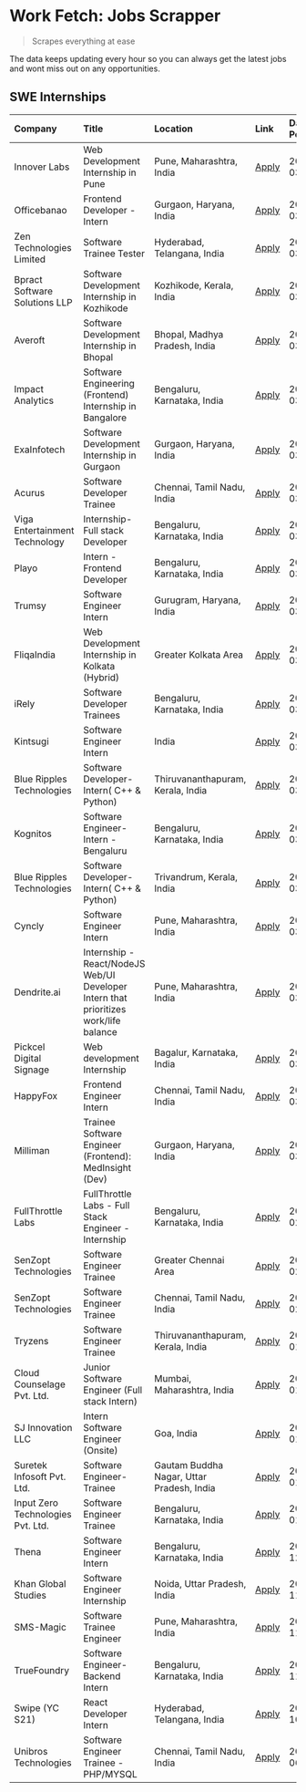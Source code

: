 # Work Fetch: Jobs Scrapper
> Scrapes everything at ease

The data keeps updating every hour so you can always get the latest jobs and wont miss out on any opportunities.

## SWE Internships
<!--START_SECTION:workfetch-->
| Company                           | Title                                                                                | Location                                  | Link                                                                                                                                                                                                                                                                                              | Date Posted   |
|:----------------------------------|:-------------------------------------------------------------------------------------|:------------------------------------------|:--------------------------------------------------------------------------------------------------------------------------------------------------------------------------------------------------------------------------------------------------------------------------------------------------|:--------------|
| Innover Labs                      | Web Development Internship in Pune                                                   | Pune, Maharashtra, India                  | [Apply](https://in.linkedin.com/jobs/view/web-development-internship-in-pune-at-innover-labs-3875494237?position=9&pageNum=0&refId=AtM7E2NbNJE9ZFMwJcrVzA%3D%3D&trackingId=6q7R06v9ZbMHb6%2F18t%2BQyQ%3D%3D&trk=public_jobs_jserp-result_search-card)                                             | 2024-03-28    |
| Officebanao                       | Frontend Developer - Intern                                                          | Gurgaon, Haryana, India                   | [Apply](https://in.linkedin.com/jobs/view/frontend-developer-intern-at-officebanao-3871265915?position=16&pageNum=0&refId=AtM7E2NbNJE9ZFMwJcrVzA%3D%3D&trackingId=FWPGiCV3bGmR81RwN9JeEw%3D%3D&trk=public_jobs_jserp-result_search-card)                                                          | 2024-03-28    |
| Zen Technologies Limited          | Software Trainee Tester                                                              | Hyderabad, Telangana, India               | [Apply](https://in.linkedin.com/jobs/view/software-trainee-tester-at-zen-technologies-limited-3872036112?position=12&pageNum=0&refId=AtM7E2NbNJE9ZFMwJcrVzA%3D%3D&trackingId=D%2FLWFj2Tzd61dVXTlerwsA%3D%3D&trk=public_jobs_jserp-result_search-card)                                             | 2024-03-27    |
| Bpract Software Solutions LLP     | Software Development Internship in Kozhikode                                         | Kozhikode, Kerala, India                  | [Apply](https://in.linkedin.com/jobs/view/software-development-internship-in-kozhikode-at-bpract-software-solutions-llp-3874054300?position=22&pageNum=0&refId=AtM7E2NbNJE9ZFMwJcrVzA%3D%3D&trackingId=3Rec5Xm3ofN0FwGEP44Uvw%3D%3D&trk=public_jobs_jserp-result_search-card)                     | 2024-03-27    |
| Averoft                           | Software Development Internship in Bhopal                                            | Bhopal, Madhya Pradesh, India             | [Apply](https://in.linkedin.com/jobs/view/software-development-internship-in-bhopal-at-averoft-3874051550?position=54&pageNum=0&refId=AtM7E2NbNJE9ZFMwJcrVzA%3D%3D&trackingId=OdkLtkm24Ew3MQPSrxQ8Pg%3D%3D&trk=public_jobs_jserp-result_search-card)                                              | 2024-03-27    |
| Impact Analytics                  | Software Engineering (Frontend) Internship in Bangalore                              | Bengaluru, Karnataka, India               | [Apply](https://in.linkedin.com/jobs/view/software-engineering-frontend-internship-in-bangalore-at-impact-analytics-3872535077?position=5&pageNum=0&refId=AtM7E2NbNJE9ZFMwJcrVzA%3D%3D&trackingId=sx%2BvYXe8GX6IL%2BElcxImWw%3D%3D&trk=public_jobs_jserp-result_search-card)                      | 2024-03-26    |
| ExaInfotech                       | Software Development Internship in Gurgaon                                           | Gurgaon, Haryana, India                   | [Apply](https://in.linkedin.com/jobs/view/software-development-internship-in-gurgaon-at-exainfotech-3872534185?position=20&pageNum=0&refId=AtM7E2NbNJE9ZFMwJcrVzA%3D%3D&trackingId=njDoAFDx5oHK%2BlsP2O1Qag%3D%3D&trk=public_jobs_jserp-result_search-card)                                       | 2024-03-26    |
| Acurus                            | Software Developer Trainee                                                           | Chennai, Tamil Nadu, India                | [Apply](https://in.linkedin.com/jobs/view/software-developer-trainee-at-acurus-3871400616?position=27&pageNum=0&refId=AtM7E2NbNJE9ZFMwJcrVzA%3D%3D&trackingId=akM74xIn5FsiU6gOU%2FW7Fw%3D%3D&trk=public_jobs_jserp-result_search-card)                                                            | 2024-03-26    |
| Viga Entertainment Technology     | Internship-Full stack Developer                                                      | Bengaluru, Karnataka, India               | [Apply](https://in.linkedin.com/jobs/view/internship-full-stack-developer-at-viga-entertainment-technology-3870669789?position=37&pageNum=0&refId=AtM7E2NbNJE9ZFMwJcrVzA%3D%3D&trackingId=Kn%2FyQjIHnLG8%2BsaoHOv1Bg%3D%3D&trk=public_jobs_jserp-result_search-card)                              | 2024-03-25    |
| Playo                             | Intern - Frontend Developer                                                          | Bengaluru, Karnataka, India               | [Apply](https://in.linkedin.com/jobs/view/intern-frontend-developer-at-playo-3864131172?position=7&pageNum=0&refId=AtM7E2NbNJE9ZFMwJcrVzA%3D%3D&trackingId=Ghe14aCir5lCtpRWsB4Ceg%3D%3D&trk=public_jobs_jserp-result_search-card)                                                                 | 2024-03-22    |
| Trumsy                            | Software Engineer Intern                                                             | Gurugram, Haryana, India                  | [Apply](https://in.linkedin.com/jobs/view/software-engineer-intern-at-trumsy-3864795201?position=39&pageNum=0&refId=AtM7E2NbNJE9ZFMwJcrVzA%3D%3D&trackingId=34Pu%2FF9KzBBay5GKZw6wew%3D%3D&trk=public_jobs_jserp-result_search-card)                                                              | 2024-03-20    |
| FliqaIndia                        | Web Development Internship in Kolkata (Hybrid)                                       | Greater Kolkata Area                      | [Apply](https://in.linkedin.com/jobs/view/web-development-internship-in-kolkata-hybrid-at-fliqaindia-3864372048?position=41&pageNum=0&refId=AtM7E2NbNJE9ZFMwJcrVzA%3D%3D&trackingId=cXqOgXJLn0oSJlnayoGSCA%3D%3D&trk=public_jobs_jserp-result_search-card)                                        | 2024-03-19    |
| iRely                             | Software Developer Trainees                                                          | Bengaluru, Karnataka, India               | [Apply](https://in.linkedin.com/jobs/view/software-developer-trainees-at-irely-3860566039?position=3&pageNum=0&refId=AtM7E2NbNJE9ZFMwJcrVzA%3D%3D&trackingId=A156fNb2badZ%2Fdqytxr%2BMw%3D%3D&trk=public_jobs_jserp-result_search-card)                                                           | 2024-03-18    |
| Kintsugi                          | Software Engineer Intern                                                             | India                                     | [Apply](https://in.linkedin.com/jobs/view/software-engineer-intern-at-kintsugi-3857074071?position=38&pageNum=0&refId=AtM7E2NbNJE9ZFMwJcrVzA%3D%3D&trackingId=U20TcUzltqko2lfKklZRjQ%3D%3D&trk=public_jobs_jserp-result_search-card)                                                              | 2024-03-16    |
| Blue Ripples Technologies         | Software Developer- Intern( C++ & Python)                                            | Thiruvananthapuram, Kerala, India         | [Apply](https://in.linkedin.com/jobs/view/software-developer-intern-c%2B%2B-python-at-blue-ripples-technologies-3855594494?position=18&pageNum=0&refId=AtM7E2NbNJE9ZFMwJcrVzA%3D%3D&trackingId=BgriCs8tJ%2FkRFFh5j7dKzQ%3D%3D&trk=public_jobs_jserp-result_search-card)                           | 2024-03-14    |
| Kognitos                          | Software Engineer-Intern -Bengaluru                                                  | Bengaluru, Karnataka, India               | [Apply](https://in.linkedin.com/jobs/view/software-engineer-intern-bengaluru-at-kognitos-3855361239?position=8&pageNum=0&refId=AtM7E2NbNJE9ZFMwJcrVzA%3D%3D&trackingId=7dLxIcGQCRkUhs0bK71hpw%3D%3D&trk=public_jobs_jserp-result_search-card)                                                     | 2024-03-13    |
| Blue Ripples Technologies         | Software Developer- Intern( C++  & Python)                                           | Trivandrum, Kerala, India                 | [Apply](https://in.linkedin.com/jobs/view/software-developer-intern-c%2B%2B-python-at-blue-ripples-technologies-3856150730?position=19&pageNum=0&refId=AtM7E2NbNJE9ZFMwJcrVzA%3D%3D&trackingId=K%2FNzfRWVR391Ndbf1QxYbQ%3D%3D&trk=public_jobs_jserp-result_search-card)                           | 2024-03-13    |
| Cyncly                            | Software Engineer Intern                                                             | Pune, Maharashtra, India                  | [Apply](https://in.linkedin.com/jobs/view/software-engineer-intern-at-cyncly-3853990178?position=21&pageNum=0&refId=AtM7E2NbNJE9ZFMwJcrVzA%3D%3D&trackingId=CQULom%2FBBiK7U9YJoWvyow%3D%3D&trk=public_jobs_jserp-result_search-card)                                                              | 2024-03-13    |
| Dendrite.ai                       | Internship - React/NodeJS Web/UI Developer Intern that prioritizes work/life balance | Pune, Maharashtra, India                  | [Apply](https://in.linkedin.com/jobs/view/internship-react-nodejs-web-ui-developer-intern-that-prioritizes-work-life-balance-at-dendrite-ai-3853583200?position=36&pageNum=0&refId=AtM7E2NbNJE9ZFMwJcrVzA%3D%3D&trackingId=DNmuNhkOheZOovIoJ4EO7Q%3D%3D&trk=public_jobs_jserp-result_search-card) | 2024-03-12    |
| Pickcel Digital Signage           | Web development Internship                                                           | Bagalur, Karnataka, India                 | [Apply](https://in.linkedin.com/jobs/view/web-development-internship-at-pickcel-digital-signage-3849506118?position=50&pageNum=0&refId=AtM7E2NbNJE9ZFMwJcrVzA%3D%3D&trackingId=cmo7SGtREQP86qkgEvyW3A%3D%3D&trk=public_jobs_jserp-result_search-card)                                             | 2024-03-08    |
| HappyFox                          | Frontend Engineer Intern                                                             | Chennai, Tamil Nadu, India                | [Apply](https://in.linkedin.com/jobs/view/frontend-engineer-intern-at-happyfox-3848357951?position=46&pageNum=0&refId=AtM7E2NbNJE9ZFMwJcrVzA%3D%3D&trackingId=w26Zb1dnvOF%2BM93nigej3A%3D%3D&trk=public_jobs_jserp-result_search-card)                                                            | 2024-03-07    |
| Milliman                          | Trainee Software Engineer (Frontend): MedInsight (Dev)                               | Gurgaon, Haryana, India                   | [Apply](https://in.linkedin.com/jobs/view/trainee-software-engineer-frontend-medinsight-dev-at-milliman-3792874280?position=11&pageNum=0&refId=AtM7E2NbNJE9ZFMwJcrVzA%3D%3D&trackingId=rXLIxjL%2BI8OXG7afAC0RKA%3D%3D&trk=public_jobs_jserp-result_search-card)                                   | 2024-03-01    |
| FullThrottle Labs                 | FullThrottle Labs - Full Stack Engineer - Internship                                 | Bengaluru, Karnataka, India               | [Apply](https://in.linkedin.com/jobs/view/fullthrottle-labs-full-stack-engineer-internship-at-fullthrottle-labs-3829636016?position=59&pageNum=0&refId=AtM7E2NbNJE9ZFMwJcrVzA%3D%3D&trackingId=9fBGWKjQXetwhWLUcspX%2BQ%3D%3D&trk=public_jobs_jserp-result_search-card)                           | 2024-02-17    |
| SenZopt Technologies              | Software Engineer Trainee                                                            | Greater Chennai Area                      | [Apply](https://in.linkedin.com/jobs/view/software-engineer-trainee-at-senzopt-technologies-3827688781?position=40&pageNum=0&refId=AtM7E2NbNJE9ZFMwJcrVzA%3D%3D&trackingId=BQcXoY9HyJy1yvLoXPGNog%3D%3D&trk=public_jobs_jserp-result_search-card)                                                 | 2024-02-12    |
| SenZopt Technologies              | Software Engineer Trainee                                                            | Chennai, Tamil Nadu, India                | [Apply](https://in.linkedin.com/jobs/view/software-engineer-trainee-at-senzopt-technologies-3827686880?position=52&pageNum=0&refId=AtM7E2NbNJE9ZFMwJcrVzA%3D%3D&trackingId=ugDeaao2C%2F2EmR9HhOHWgw%3D%3D&trk=public_jobs_jserp-result_search-card)                                               | 2024-02-12    |
| Tryzens                           | Software Engineer Trainee                                                            | Thiruvananthapuram, Kerala, India         | [Apply](https://in.linkedin.com/jobs/view/software-engineer-trainee-at-tryzens-3809363491?position=42&pageNum=0&refId=AtM7E2NbNJE9ZFMwJcrVzA%3D%3D&trackingId=k%2FGaP7Hl0yGS8P263rMExg%3D%3D&trk=public_jobs_jserp-result_search-card)                                                            | 2024-01-18    |
| Cloud Counselage Pvt. Ltd.        | Junior Software Engineer (Full stack Intern)                                         | Mumbai, Maharashtra, India                | [Apply](https://in.linkedin.com/jobs/view/junior-software-engineer-full-stack-intern-at-cloud-counselage-pvt-ltd-3803132814?position=31&pageNum=0&refId=AtM7E2NbNJE9ZFMwJcrVzA%3D%3D&trackingId=uW1JfEeS%2B%2FK%2BUQwpkeJVvA%3D%3D&trk=public_jobs_jserp-result_search-card)                      | 2024-01-11    |
| SJ Innovation LLC                 | Intern Software Engineer (Onsite)                                                    | Goa, India                                | [Apply](https://in.linkedin.com/jobs/view/intern-software-engineer-onsite-at-sj-innovation-llc-3799959011?position=45&pageNum=0&refId=AtM7E2NbNJE9ZFMwJcrVzA%3D%3D&trackingId=6tm3YX8s7EQgJWlOsXkC%2FA%3D%3D&trk=public_jobs_jserp-result_search-card)                                            | 2024-01-11    |
| Suretek Infosoft Pvt. Ltd.        | Software Engineer-Trainee                                                            | Gautam Buddha Nagar, Uttar Pradesh, India | [Apply](https://in.linkedin.com/jobs/view/software-engineer-trainee-at-suretek-infosoft-pvt-ltd-3800934643?position=28&pageNum=0&refId=AtM7E2NbNJE9ZFMwJcrVzA%3D%3D&trackingId=D7RyenHG5DDghRRJ1UG%2Bzg%3D%3D&trk=public_jobs_jserp-result_search-card)                                           | 2024-01-09    |
| Input Zero Technologies Pvt. Ltd. | Software Engineer Trainee                                                            | Bengaluru, Karnataka, India               | [Apply](https://in.linkedin.com/jobs/view/software-engineer-trainee-at-input-zero-technologies-pvt-ltd-3800927643?position=34&pageNum=0&refId=AtM7E2NbNJE9ZFMwJcrVzA%3D%3D&trackingId=oGMwE2OlNaRPp9qoKMdOsA%3D%3D&trk=public_jobs_jserp-result_search-card)                                      | 2024-01-09    |
| Thena                             | Software Engineer Intern                                                             | Bengaluru, Karnataka, India               | [Apply](https://in.linkedin.com/jobs/view/software-engineer-intern-at-thena-3778731751?position=24&pageNum=0&refId=AtM7E2NbNJE9ZFMwJcrVzA%3D%3D&trackingId=L4e55lL3lrpfDI8LDCcC2g%3D%3D&trk=public_jobs_jserp-result_search-card)                                                                 | 2023-12-05    |
| Khan Global Studies               | Software Engineer Internship                                                         | Noida, Uttar Pradesh, India               | [Apply](https://in.linkedin.com/jobs/view/software-engineer-internship-at-khan-global-studies-3766942197?position=57&pageNum=0&refId=AtM7E2NbNJE9ZFMwJcrVzA%3D%3D&trackingId=Ouj9b45CfmpiVwY4rxA1rg%3D%3D&trk=public_jobs_jserp-result_search-card)                                               | 2023-11-27    |
| SMS-Magic                         | Software Trainee Engineer                                                            | Pune, Maharashtra, India                  | [Apply](https://in.linkedin.com/jobs/view/software-trainee-engineer-at-sms-magic-3761409781?position=33&pageNum=0&refId=AtM7E2NbNJE9ZFMwJcrVzA%3D%3D&trackingId=Io0a5qxj0eicHbcR7LFgGg%3D%3D&trk=public_jobs_jserp-result_search-card)                                                            | 2023-11-16    |
| TrueFoundry                       | Software Engineer-Backend Intern                                                     | Bengaluru, Karnataka, India               | [Apply](https://in.linkedin.com/jobs/view/software-engineer-backend-intern-at-truefoundry-3779508170?position=35&pageNum=0&refId=AtM7E2NbNJE9ZFMwJcrVzA%3D%3D&trackingId=deikLhmIFnrJ1JssjUTVUQ%3D%3D&trk=public_jobs_jserp-result_search-card)                                                   | 2023-11-10    |
| Swipe (YC S21)                    | React Developer Intern                                                               | Hyderabad, Telangana, India               | [Apply](https://in.linkedin.com/jobs/view/react-developer-intern-at-swipe-yc-s21-3737600089?position=25&pageNum=0&refId=AtM7E2NbNJE9ZFMwJcrVzA%3D%3D&trackingId=uMl7Ifr36kYWlCOi9BVDyA%3D%3D&trk=public_jobs_jserp-result_search-card)                                                            | 2023-10-13    |
| Unibros Technologies              | Software Engineer Trainee - PHP/MYSQL                                                | Chennai, Tamil Nadu, India                | [Apply](https://in.linkedin.com/jobs/view/software-engineer-trainee-php-mysql-at-unibros-technologies-3656599241?position=43&pageNum=0&refId=AtM7E2NbNJE9ZFMwJcrVzA%3D%3D&trackingId=v0g7gZedRV3NAlnjHZ6BOA%3D%3D&trk=public_jobs_jserp-result_search-card)                                       | 2023-06-12    |
<!--END_SECTION:workfetch-->
